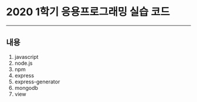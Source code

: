 # 2020 1학기 응용프로그래밍 실습 코드
---

## 내용
1. javascript
2. node.js
3. npm
4. express
5. express-generator
6. mongodb
7. view
